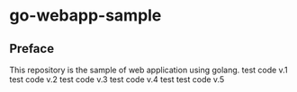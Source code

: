 # go-webapp-sample



## Preface
This repository is the sample of web application using golang.
test code v.1
test code v.2
test code v.3
test code v.4
test
test code v.5
